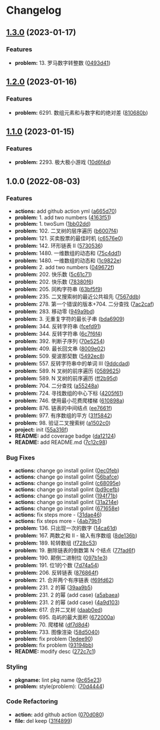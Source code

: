 # Changelog

## [1.3.0](https://github.com/gofromzero/leetcode/compare/v1.2.0...v1.3.0) (2023-01-17)


### Features

* **problem:** 13. 罗马数字转整数 ([0493d41](https://github.com/gofromzero/leetcode/commit/0493d41847d75ef7ef74af03f024543c4426f138))

## [1.2.0](https://github.com/gofromzero/leetcode/compare/v1.1.0...v1.2.0) (2023-01-16)


### Features

* **problem:** 6291. 数组元素和与数字和的绝对差 ([810680b](https://github.com/gofromzero/leetcode/commit/810680bfed7768c3064fd637318a738d0e5c440f))

## [1.1.0](https://github.com/gofromzero/leetcode/compare/v1.0.0...v1.1.0) (2023-01-15)


### Features

* **problem:** 2293. 极大极小游戏 ([10d6f4d](https://github.com/gofromzero/leetcode/commit/10d6f4dcbf87a840999484ca5aba4f776192a6a9))

## 1.0.0 (2022-08-03)


### Features

* **actions:** add github action yml ([a665d70](https://github.com/gofromzero/leetcode/commit/a665d70e4287c4391f07edf1a7dde294c3ce94f8))
* **problem:** 1. add two numbers ([4163f51](https://github.com/gofromzero/leetcode/commit/4163f51d576c8abd1ef02e53ddf0c253961fc3da))
* **problem:** 1. twoSum ([1bb02dd](https://github.com/gofromzero/leetcode/commit/1bb02dde6b08329e5502298bf7c2fc350ae446b8))
* **problem:** 102. 二叉树的层序遍历 ([b6007f4](https://github.com/gofromzero/leetcode/commit/b6007f44e1102d260d9de68da2e5c7ad31ce4878))
* **problem:** 121. 买卖股票的最佳时机 ([c6576e0](https://github.com/gofromzero/leetcode/commit/c6576e07fc875473504e9fd0a9b5d8d4fd187e32))
* **problem:** 142. 环形链表 II ([5730536](https://github.com/gofromzero/leetcode/commit/5730536cf2dfa36db9b62940f6ac1e5b8692e528))
* **problem:** 1480. 一维数组的动态和 ([75c4dd1](https://github.com/gofromzero/leetcode/commit/75c4dd1098104d1c8f451e66045202aa2d3610b4))
* **problem:** 1480. 一维数组的动态和 ([1c9822e](https://github.com/gofromzero/leetcode/commit/1c9822ebbb303d1debe586e6f6aedcad457d24e4))
* **problem:** 2. add two numbers ([049672f](https://github.com/gofromzero/leetcode/commit/049672f18fc1c632a2434fd2cc65800827402bf9))
* **problem:** 202. 快乐数 ([5c61c71](https://github.com/gofromzero/leetcode/commit/5c61c7144d52df73b35d3473980ed6422b0a2d58))
* **problem:** 202. 快乐数 ([78380f6](https://github.com/gofromzero/leetcode/commit/78380f67b68425ccbccd6f8b86d217d434e1c979))
* **problem:** 205. 同构字符串 ([63bf5f9](https://github.com/gofromzero/leetcode/commit/63bf5f9986ad3ecd14ff34e15e44053f67964100))
* **problem:** 235. 二叉搜索树的最近公共祖先 ([7567ddb](https://github.com/gofromzero/leetcode/commit/7567ddbcce5ed1ec6f816281c4898ffb8e437fda))
* **problem:** 278. 第一个错误的版本+704. 二分查找 ([7ac2caf](https://github.com/gofromzero/leetcode/commit/7ac2caf8702d465f4095c77e52d05997c007308d))
* **problem:** 283. 移动零 ([949a9bd](https://github.com/gofromzero/leetcode/commit/949a9bd2539a64b21f601e245317c80fa509e4da))
* **problem:** 3. 无重复字符的最长子串 ([bda6909](https://github.com/gofromzero/leetcode/commit/bda6909b62aa345ba24c8f98764b0a0a54df8a6b))
* **problem:** 344. 反转字符串 ([fcefd91](https://github.com/gofromzero/leetcode/commit/fcefd91184ad92174e87dea49dfa54fae443b072))
* **problem:** 344. 反转字符串 ([6c7f6f4](https://github.com/gofromzero/leetcode/commit/6c7f6f4f599945196cb78686ee5a218c16cf2831))
* **problem:** 392. 判断子序列 ([70e5254](https://github.com/gofromzero/leetcode/commit/70e525447c085bb29920ac361f66beb5e0dff286))
* **problem:** 409. 最长回文串 ([8009e02](https://github.com/gofromzero/leetcode/commit/8009e028afcc440fa39a5572a7e65382be580048))
* **problem:** 509. 斐波那契数 ([5492ec8](https://github.com/gofromzero/leetcode/commit/5492ec8f4b283e891a27b80dddf254657d8960cb))
* **problem:** 557. 反转字符串中的单词 III ([9ddcdad](https://github.com/gofromzero/leetcode/commit/9ddcdad9343b0e85ad23377ff51801b6baa0f6dd))
* **problem:** 589. N 叉树的前序遍历 ([0589625](https://github.com/gofromzero/leetcode/commit/05896250615d71fc41bfaae63fca93b76c3d5ee4))
* **problem:** 589. N 叉树的前序遍历 ([ff2b95d](https://github.com/gofromzero/leetcode/commit/ff2b95dd5669e8cd20c43618a007b0344fe3ccd8))
* **problem:** 704. 二分查找 ([a55248a](https://github.com/gofromzero/leetcode/commit/a55248a46a25cebd00a79daace85bd7b70efdbf1))
* **problem:** 724. 寻找数组的中心下标 ([4205f61](https://github.com/gofromzero/leetcode/commit/4205f61acf2e2019e3a22bdd07d0aeae63d63039))
* **problem:** 746. 使用最小花费爬楼梯 ([610898a](https://github.com/gofromzero/leetcode/commit/610898ac7d258468bc56a5eaf4bd1ce7fa8a6702))
* **problem:** 876. 链表的中间结点 ([ee7661f](https://github.com/gofromzero/leetcode/commit/ee7661fbb9a9474243912524f917e68e28aa696e))
* **problem:** 977. 有序数组的平方 ([31f5842](https://github.com/gofromzero/leetcode/commit/31f58425b1087c00823e9a26b22535fe40ec7fbc))
* **problem:** 98. 验证二叉搜索树 ([a1502c0](https://github.com/gofromzero/leetcode/commit/a1502c0c95372bd4e3763c0fa4c2dabbf3215499))
* **project:** init ([55a316f](https://github.com/gofromzero/leetcode/commit/55a316f8b75eb16ad0157769f086778a9a8e0637))
* **README:** add coverage badge ([da12124](https://github.com/gofromzero/leetcode/commit/da1212479fbb58e678761898a44c34bd440aa563))
* **README:** add README.md ([7c12c98](https://github.com/gofromzero/leetcode/commit/7c12c982de42cc8f42c5bb0473fac71ad5ded367))


### Bug Fixes

* **actions:** change go install golint ([0ec0feb](https://github.com/gofromzero/leetcode/commit/0ec0feb6d4361db77310b0348c95687de3f1b034))
* **actions:** change go install golint ([56bafce](https://github.com/gofromzero/leetcode/commit/56bafcea2ca38b6379a50969ba04787599cdb13a))
* **actions:** change go install golint ([c68095e](https://github.com/gofromzero/leetcode/commit/c68095e5ad5c8a3dd33d9c460d50fb91379f15ae))
* **actions:** change go install golint ([bd9cefb](https://github.com/gofromzero/leetcode/commit/bd9cefbde5c324ea4536c4371a30967fa68f5bf6))
* **actions:** change go install golint ([194f71b](https://github.com/gofromzero/leetcode/commit/194f71b3117a9740f968d8215046065f1ccc0c97))
* **actions:** change go install golint ([31a214e](https://github.com/gofromzero/leetcode/commit/31a214e41d3902641da0c4711aa0f33f92c359b2))
* **actions:** change go install golint ([671658e](https://github.com/gofromzero/leetcode/commit/671658ea807f9bb8c3c0273c52136167af80925a))
* **actions:** fix steps more - ([31dae46](https://github.com/gofromzero/leetcode/commit/31dae46697c8b11c65931d7f140e3bd59e74e09e))
* **actions:** fix steps more - ([4ab79b1](https://github.com/gofromzero/leetcode/commit/4ab79b19d140d8e258bdba4878475b62f5d96b90))
* **problem:** 136. 只出现一次的数字 ([14ca61d](https://github.com/gofromzero/leetcode/commit/14ca61d9f163d321dc3617a2ac28f993b4cc10df))
* **problem:** 167. 两数之和 II - 输入有序数组 ([8de136b](https://github.com/gofromzero/leetcode/commit/8de136be48182af190d93ae41734f1c4f17ed817))
* **problem:** 189. 轮转数组 ([f728c53](https://github.com/gofromzero/leetcode/commit/f728c53464eeb5b37c8c88f031bf0d881c17205b))
* **problem:** 19. 删除链表的倒数第 N 个结点 ([77fad6f](https://github.com/gofromzero/leetcode/commit/77fad6f6ad517f60e332b8dc8bd59c61c678eeb6))
* **problem:** 190. 颠倒二进制位 ([097b1e3](https://github.com/gofromzero/leetcode/commit/097b1e351c5e97e9abc8eaa9c4f3aa053addc4a0))
* **problem:** 191. 位1的个数 ([7d74a54](https://github.com/gofromzero/leetcode/commit/7d74a54e308dc4095306f04c78a422997dc2a322))
* **problem:** 206. 反转链表 ([876864f](https://github.com/gofromzero/leetcode/commit/876864f5338f8c1f39cfa1ad52b38361643dda02))
* **problem:** 21. 合并两个有序链表 ([f69fd62](https://github.com/gofromzero/leetcode/commit/f69fd62093b33b7b12fa0f7616061d207ca4b5fc))
* **problem:** 231. 2 的幂 ([39aa9b5](https://github.com/gofromzero/leetcode/commit/39aa9b581f742e6b02deafa8b8e591b0704abcca))
* **problem:** 231. 2 的幂 (add case) ([a5abaea](https://github.com/gofromzero/leetcode/commit/a5abaeaa04e1940424aa8c42dbefab0b6c073721))
* **problem:** 231. 2 的幂 (add case) ([4a9d103](https://github.com/gofromzero/leetcode/commit/4a9d10383ec664df3e8db735d35651a7c251f869))
* **problem:** 617. 合并二叉树 ([daab0ed](https://github.com/gofromzero/leetcode/commit/daab0ed39596c598568d81b407bda3a4a009d6c6))
* **problem:** 695. 岛屿的最大面积 ([672000a](https://github.com/gofromzero/leetcode/commit/672000a33ea17e8aff4f4eeb973a6f9a9ed39d3d))
* **problem:** 70. 爬楼梯 ([df7d8d4](https://github.com/gofromzero/leetcode/commit/df7d8d48a92726f9a05912d8b5a23ffbcccc292c))
* **problem:** 733. 图像渲染 ([58d5040](https://github.com/gofromzero/leetcode/commit/58d50405943b5312ffc25551fb322c6627ec1199))
* **problem:** fix problem ([1edee90](https://github.com/gofromzero/leetcode/commit/1edee90112d85b8c7205c91eefcf1d1951ecbd25))
* **problem:** fix problem ([93194bb](https://github.com/gofromzero/leetcode/commit/93194bba627f80ebc93a0da873cb665f7b3d27c0))
* **README:** modify desc ([272c7c1](https://github.com/gofromzero/leetcode/commit/272c7c150720f49102f6e7cdf3e45e9b1c6457f0))


### Styling

* **pkgname:** lint pkg name ([9c65e23](https://github.com/gofromzero/leetcode/commit/9c65e23821d3dd3390a91fe1f1e7233d4b7feb40))
* **problem:** style(problem):  ([70d4444](https://github.com/gofromzero/leetcode/commit/70d4444179316fb1f7a123dc79ba41cb011c00d5))


### Code Refactoring

* **action:** add github action ([070d080](https://github.com/gofromzero/leetcode/commit/070d08043b94e05150a69d5ea3a61cef044c1e4e))
* **file:** del keep ([31f4899](https://github.com/gofromzero/leetcode/commit/31f48993e9eb2c3924beb9f4cb814dc7b970cc14))
